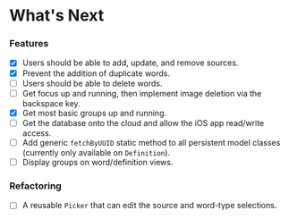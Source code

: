 # What's Next

### Features
- [X] Users should be able to add, update, and remove sources.
- [X] Prevent the addition of duplicate words.
- [ ] Users should be able to delete words.
- [ ] Get focus up and running, then implement image deletion via the backspace key.
- [X] Get most basic groups up and running.
- [ ] Get the database onto the cloud and allow the iOS app read/write access.
- [ ] Add generic `fetchByUUID` static method to all persistent model classes (currently only available on `Definition`).
- [ ] Display groups on word/definition views.

### Refactoring
- [ ] A reusable `Picker` that can edit the source and word-type selections.


